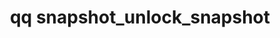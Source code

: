 ---
category: snapshot
command: snapshot_unlock_snapshot
keywords: qq, qq_cli, snapshot_unlock_snapshot
optional_options:
- alternate:
  - --id
  help: The identifier of the snapshot to unlock.
  name: -i
  required: true
- alternate:
  - --signature
  help: The verification signature of the security challenge from the output of the
    qq snapshot_get_unlock_challenge command.
  name: -s
  required: false
- alternate:
  - --private-key-file
  help: The location of the private key file that locks the snapshot.
  name: -k
  required: false
permalink: /qq-cli-command-guide/snapshot/snapshot_unlock_snapshot.html
positional_options: []
sidebar: qq_cli_command_reference_sidebar
summary: This section explains how to use the <code>qq snapshot_unlock_snapshot</code>
  command.
synopsis: Unlock a snapshot.
title: qq snapshot_unlock_snapshot
usage: qq snapshot_unlock_snapshot [-h] -i ID (-s SIGNATURE | -k PRIVATE_KEY_FILE)
zendesk_source: qq CLI Command Guide

---